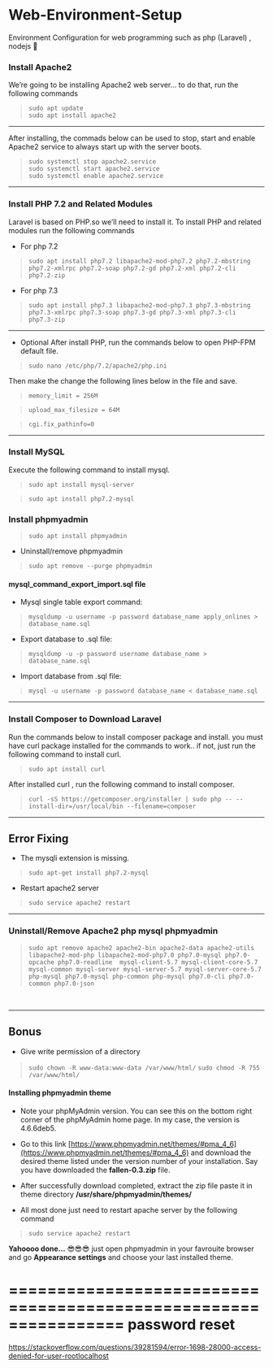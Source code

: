# Web-Environment-Setup 
Environment Configuration for web programming such as php (Laravel)  , nodejs 🍺️

### Install Apache2
We’re going to be installing Apache2 web server… to do that, run the following commands 

> `sudo apt update` <br>
> `sudo apt install apache2`
---------
After installing, the commads below can be used to stop, start and enable Apache2 service to always start up with the server boots.

> `sudo systemctl stop apache2.service`  <br>
> `sudo systemctl start apache2.service` <br>
> `sudo systemctl enable apache2.service` <br>
-------

### Install PHP 7.2 and Related Modules
Laravel is based on PHP.so we’ll need to install it. To install PHP and related modules run the following commands 

* For php 7.2
> `sudo apt install php7.2 libapache2-mod-php7.2 php7.2-mbstring php7.2-xmlrpc php7.2-soap php7.2-gd php7.2-xml php7.2-cli php7.2-zip` 

* For php 7.3
> `sudo apt install php7.3 libapache2-mod-php7.3 php7.3-mbstring php7.3-xmlrpc php7.3-soap php7.3-gd php7.3-xml php7.3-cli php7.3-zip`
------
* Optional
After install PHP, run the commands below to open PHP-FPM default file.
>	`sudo nano /etc/php/7.2/apache2/php.ini`

Then make the change the following lines below in the file and save.

> `memory_limit = 256M`

>`upload_max_filesize = 64M`

> `cgi.fix_pathinfo=0`
 
------

### Install MySQL

Execute the following command to install mysql.

> `sudo apt install mysql-server`

> `sudo apt install php7.2-mysql`


### Install phpmyadmin 

> `sudo apt install phpmyadmin`

* Uninstall/remove phpmyadmin

> `sudo apt remove --purge phpmyadmin`

#### mysql_command_export_import.sql file
* Mysql single table export command:

>`mysqldump -u username -p password database_name apply_onlines > database_name.sql`

* Export database to .sql file:

>`mysqldump -u -p password username database_name > database_name.sql`

* Import database from .sql file:

>`mysql -u username -p password database_name < database_name.sql`

---

###  Install Composer to Download Laravel

Run the commands below to install composer package and install.
you must have curl package installed for the commands to work.. if not, just run the following command  to install curl.

>   `sudo apt install curl` 

 After installed curl , run the following command to install composer.
 
> `curl -sS https://getcomposer.org/installer | sudo php -- --install-dir=/usr/local/bin --filename=composer`

---
## Error Fixing 
* The mysqli extension is missing.

> `sudo apt-get install php7.2-mysql`


* Restart apache2 server 
> `sudo service apache2 restart`

---
### Uninstall/Remove Apache2 php mysql phpmyadmin

> `sudo apt remove apache2 apache2-bin apache2-data apache2-utils libapache2-mod-php libapache2-mod-php7.0 php7.0-mysql php7.0-opcache php7.0-readline  mysql-client-5.7 mysql-client-core-5.7 mysql-common mysql-server mysql-server-5.7 mysql-server-core-5.7 php-mysql php7.0-mysql php-common php-mysql php7.0-cli php7.0-common php7.0-json`

<br>

---
## Bonus 

* Give write permission of a directory 
> `sudo chown -R www-data:www-data /var/www/html/`
> `sudo chmod -R 755 /var/www/html/`

#### Installing phpmyadmin theme

 + Note your phpMyAdmin version. You can see this on the bottom right corner of the phpMyAdmin home page. In my case, the version is 4.6.6deb5.
 
 + Go to this link [https://www.phpmyadmin.net/themes/#pma_4_6](https://www.phpmyadmin.net/themes/#pma_4_6)  and download the desired theme listed under the version number of your installation. Say you have downloaded the **fallen-0.3.zip** file.
 
 + After successfully download completed, extract the zip file paste it in theme directory  **/usr/share/phpmyadmin/themes/**
 
 + All most done  just need to restart apache server by the following command 
 
 > `sudo service apache2 restart`
 
 **Yahoooo done...** 😎️😎️😎️ 
 just open phpmyadmin in your favrouite browser and go **Appearance settings** and choose your last installed theme. 

================================================================
password reset
================================================================
https://stackoverflow.com/questions/39281594/error-1698-28000-access-denied-for-user-rootlocalhost
